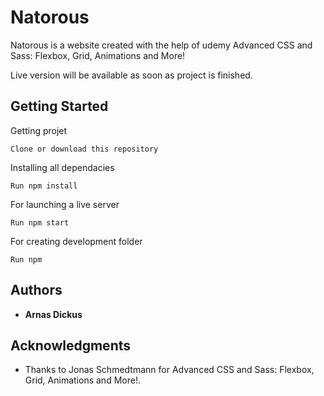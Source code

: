# Natorous

Natorous is a website created with the help of udemy Advanced CSS and Sass: Flexbox, Grid, Animations and More!

Live version will be available as soon as project is finished.

## Getting Started
Getting projet
```
Clone or download this repository
```
Installing all dependacies
```
Run npm install
```
For launching a live server
```
Run npm start
```
For creating development folder
```
Run npm 
```


## Authors

* **Arnas Dickus**

## Acknowledgments

* Thanks to Jonas Schmedtmann for Advanced CSS and Sass: Flexbox, Grid, Animations and More!.
